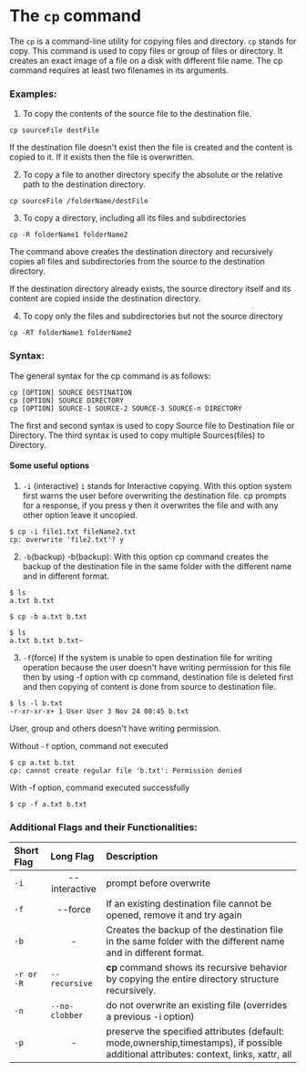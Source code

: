 # The `cp` command

The `cp` is a command-line utility for copying files and directory.
`cp` stands for copy. This command is used to copy files or group of files or directory. It creates an exact image of a file on a disk with different file name. The cp command requires at least two filenames in its arguments.

### Examples:

1. To copy the contents of the source file to the destination file.

```
cp sourceFile destFile
```

If the destination file doesn't exist then the file is created and the content is copied to it. If it exists then the file is overwritten. 

2. To copy a file to another directory specify the absolute or the relative path to the destination directory.

```
cp sourceFile /folderName/destFile
```

3. To copy a directory, including all its files and subdirectories

```
cp -R folderName1 folderName2
```

The command above creates the destination directory and recursively copies all files and subdirectories from the source to the destination directory.

If the destination directory already exists, the source directory itself and its content are copied inside the destination directory.

4. To copy only the files and subdirectories but not the source directory

```
cp -RT folderName1 folderName2
```

### Syntax:

The general syntax for the cp command is as follows:

```
cp [OPTION] SOURCE DESTINATION
cp [OPTION] SOURCE DIRECTORY
cp [OPTION] SOURCE-1 SOURCE-2 SOURCE-3 SOURCE-n DIRECTORY
```

The first and second syntax is used to copy Source file to Destination file or Directory.
The third syntax is used to copy multiple Sources(files) to Directory.

#### Some useful options

1. `-i` (interactive)
   `i` stands for Interactive copying. With this option system first warns the user before overwriting the destination file. cp prompts for a response, if you press y then it overwrites the file and with any other option leave it uncopied.

```
$ cp -i file1.txt fileName2.txt
cp: overwrite 'file2.txt'? y
```

2. `-b`(backup)
   -b(backup): With this option cp command creates the backup of the destination file in the same folder with the different name and in different format.

```
$ ls
a.txt b.txt

$ cp -b a.txt b.txt

$ ls
a.txt b.txt b.txt~
```

3. `-f`(force)
   If the system is unable to open destination file for writing operation because the user doesn't have writing permission for this file then by using -f option with cp command, destination file is deleted first and then copying of content is done from source to destination file.
```
$ ls -l b.txt
-r-xr-xr-x+ 1 User User 3 Nov 24 08:45 b.txt
```
User, group and others doesn't have writing permission.

Without `-f` option, command not executed

```
$ cp a.txt b.txt
cp: cannot create regular file 'b.txt': Permission denied
```

With -f option, command executed successfully
```
$ cp -f a.txt b.txt
```

### Additional Flags and their Functionalities:

|**Short Flag**   |**Long Flag**   |**Description**   |
|:---|:---|:---|
|`-i`|<center>--interactive</center>|prompt before overwrite|
|`-f`|<center>--force</center>|If an existing destination file cannot be opened, remove it and try again|
|`-b`|<center>-</center>|Creates the backup of the destination file in the same folder with the different name and in different format.|
|`-r or -R`|`--recursive`|**cp** command shows its recursive behavior by copying the entire directory structure recursively.|
|`-n`|`--no-clobber`|do not overwrite an existing file (overrides a previous -i option)|
|`-p`|<center>-</center>|preserve the specified attributes (default: mode,ownership,timestamps), if possible additional attributes: context, links, xattr, all|
